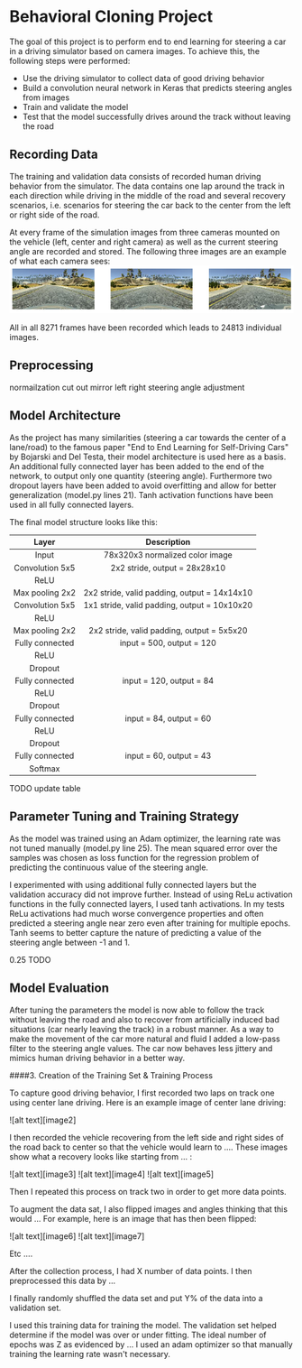 # **Behavioral Cloning Project**

The goal of this project is to perform end to end learning for steering a car in a driving simulator based on camera images.
To achieve this, the following steps were performed:
* Use the driving simulator to collect data of good driving behavior
* Build a convolution neural network in Keras that predicts steering angles from images
* Train and validate the model 
* Test that the model successfully drives around the track without leaving the road


[//]: # (Image References)
[image_orig]: ./recorded_images.png "Recorded images (left, center and right camera)"


## Recording Data

The training and validation data consists of recorded human driving behavior from the simulator. 
The data contains one lap around the track in each direction while driving in the middle of the road and several recovery scenarios, i.e. scenarios for steering the car back to the center from the left or right side of the road.

At every frame of the simulation images from three cameras mounted on the vehicle (left, center and right camera) as well as the current steering angle are recorded and stored.
The following three images are an example of what each camera sees:
![alt text][image_orig]

All in all 8271 frames have been recorded which leads to 24813 individual images. 


## Preprocessing

normailzation
cut out
mirror
left right steering angle adjustment


## Model Architecture 

As the project has many similarities (steering a car towards the center of a lane/road) to the famous paper "End to End Learning for Self-Driving Cars" by Bojarski and Del Testa, their model architecture is used here as a basis. 
An additional fully connected layer has been added to the end of the network, to output only one quantity (steering angle). 
Furthermore two dropout layers have been added to avoid overfitting and allow for better generalization (model.py lines 21).
Tanh activation functions have been used in all fully connected layers.

The final model structure looks like this:

| Layer         		|     Description	        					| 
|:---------------------:|:---------------------------------------------:| 
| Input         		| 78x320x3 normalized color image   							                 | 
| Convolution 5x5 | 2x2 stride, output = 28x28x10 	|
| ReLU					       |												                                     |
| Max pooling	2x2 | 2x2 stride, valid padding, output = 14x14x10 				 |
| Convolution 5x5 | 1x1 stride, valid padding, output = 10x10x20 	|
| ReLU					       |												                                     |
| Max pooling	2x2 | 2x2 stride, valid padding, output = 5x5x20 				   |
| Fully connected		| input = 500, output = 120        					|
| ReLU					       |												                                  |
| Dropout					       |												                               |
| Fully connected		| input = 120, output = 84        					|
| ReLU					       |												                                  |
| Dropout					       |												                               |
| Fully connected		| input = 84, output = 60        					|
| ReLU					       |												                                  |
| Dropout					       |												                               |
| Fully connected		| input = 60, output = 43        					|
| Softmax				     |         									|
 
TODO update table

<!--The model was trained and validated on different data sets to ensure that the model was not overfitting (model.py line 10-16). 
The model was tested by running it through the simulator and ensuring that the vehicle could stay on the track.-->

## Parameter Tuning and Training Strategy

As the model was trained using an Adam optimizer, the learning rate was not tuned manually (model.py line 25). 
The mean squared error over the samples was chosen as loss function for the regression problem of predicting the continuous value of the steering angle.

I experimented with using additional fully connected layers but the validation accuracy did not improve further. 
Instead of using ReLu activation functions in the fully connected layers, I used tanh activations. 
In my tests ReLu activations had much worse convergence properties and often predicted a steering angle near zero even after training for multiple epochs. Tanh seems to better capture the nature of predicting a value of the steering angle between -1 and 1.

0.25 TODO

## Model Evaluation

After tuning the parameters the model is now able to follow the track without leaving the road and also to recover from artificially induced bad situations (car nearly leaving the track) in a robust manner.
As a way to make the movement of the car more natural and fluid I added a low-pass filter to the steering angle values. 
The car now behaves less jittery and mimics human driving behavior in a better way.


####3. Creation of the Training Set & Training Process

To capture good driving behavior, I first recorded two laps on track one using center lane driving. Here is an example image of center lane driving:

![alt text][image2]

I then recorded the vehicle recovering from the left side and right sides of the road back to center so that the vehicle would learn to .... These images show what a recovery looks like starting from ... :

![alt text][image3]
![alt text][image4]
![alt text][image5]

Then I repeated this process on track two in order to get more data points.

To augment the data sat, I also flipped images and angles thinking that this would ... For example, here is an image that has then been flipped:

![alt text][image6]
![alt text][image7]

Etc ....

After the collection process, I had X number of data points. I then preprocessed this data by ...


I finally randomly shuffled the data set and put Y% of the data into a validation set. 

I used this training data for training the model. The validation set helped determine if the model was over or under fitting. The ideal number of epochs was Z as evidenced by ... I used an adam optimizer so that manually training the learning rate wasn't necessary.
